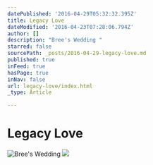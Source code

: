 ```yaml
---
datePublished: '2016-04-29T05:32:32.395Z'
title: Legacy Love
dateModified: '2016-04-23T07:28:06.794Z'
author: []
description: "Bree's Wedding "
starred: false
sourcePath: _posts/2016-04-29-legacy-love.md
published: true
inFeed: true
hasPage: true
inNav: false
url: legacy-love/index.html
_type: Article

---
```

# Legacy Love
![Bree's Wedding ](https://the-grid-user-content.s3-us-west-2.amazonaws.com/12fe4464-a43c-43f9-9244-987d4b2fe602.png)
![](https://the-grid-user-content.s3-us-west-2.amazonaws.com/123d7485-d553-4662-befc-5e723235d00c.png)